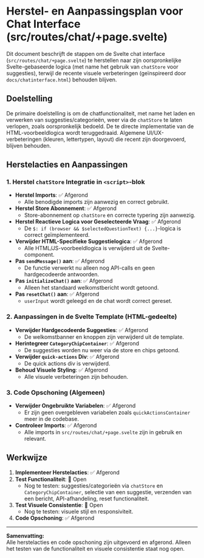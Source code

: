 # Herstel- en Aanpassingsplan voor Chat Interface (src/routes/chat/+page.svelte)

Dit document beschrijft de stappen om de Svelte chat interface (`src/routes/chat/+page.svelte`) te herstellen naar zijn oorspronkelijke Svelte-gebaseerde logica (met name het gebruik van `chatStore` voor suggesties), terwijl de recente visuele verbeteringen (geïnspireerd door `docs/chatinterface.html`) behouden blijven.

## Doelstelling

De primaire doelstelling is om de chatfunctionaliteit, met name het laden en verwerken van suggesties/categorieën, weer via de `chatStore` te laten verlopen, zoals oorspronkelijk bedoeld. De te directe implementatie van de HTML-voorbeeldlogica wordt teruggedraaid. Algemene UI/UX-verbeteringen (kleuren, lettertypen, layout) die recent zijn doorgevoerd, blijven behouden.

## Herstelacties en Aanpassingen

### 1. Herstel `chatStore` Integratie in `<script>`-blok

*   **Herstel Imports**: ✅ Afgerond
    - Alle benodigde imports zijn aanwezig en correct gebruikt.
*   **Herstel Store Abonnement**: ✅ Afgerond
    - Store-abonnement op `chatStore` en correcte typering zijn aanwezig.
*   **Herstel Reactieve Logica voor Geselecteerde Vraag**: ✅ Afgerond
    - De `$: if (browser && $selectedQuestionText) {...}`-logica is correct geïmplementeerd.
*   **Verwijder HTML-Specifieke Suggestielogica**: ✅ Afgerond
    - Alle HTML/JS-voorbeeldlogica is verwijderd uit de Svelte-component.
*   **Pas `sendMessage()` aan**: ✅ Afgerond
    - De functie verwerkt nu alleen nog API-calls en geen hardgecodeerde antwoorden.
*   **Pas `initializeChat()` aan**: ✅ Afgerond
    - Alleen het standaard welkomstbericht wordt getoond.
*   **Pas `resetChat()` aan**: ✅ Afgerond
    - `userInput` wordt geleegd en de chat wordt correct gereset.

### 2. Aanpassingen in de Svelte Template (HTML-gedeelte)

*   **Verwijder Hardgecodeerde Suggesties**: ✅ Afgerond
    - De welkomstbanner en knoppen zijn verwijderd uit de template.
*   **Herintegreer `CategoryChipContainer`**: ✅ Afgerond
    - De suggesties worden nu weer via de store en chips getoond.
*   **Verwijder `quick-actions` Div**: ✅ Afgerond
    - De quick actions div is verwijderd.
*   **Behoud Visuele Styling**: ✅ Afgerond
    - Alle visuele verbeteringen zijn behouden.

### 3. Code Opschoning (Algemeen)

*   **Verwijder Ongebruikte Variabelen**: ✅ Afgerond
    - Er zijn geen overgebleven variabelen zoals `quickActionsContainer` meer in de codebase.
*   **Controleer Imports**: ✅ Afgerond
    - Alle imports in `src/routes/chat/+page.svelte` zijn in gebruik en relevant.

## Werkwijze

1.  **Implementeer Herstelacties**: ✅ Afgerond
2.  **Test Functionaliteit**: 🔳 Open
    - Nog te testen: suggesties/categorieën via `chatStore` en `CategoryChipContainer`, selectie van een suggestie, verzenden van een bericht, API-afhandeling, reset functionaliteit.
3.  **Test Visuele Consistentie**: 🔳 Open
    - Nog te testen: visuele stijl en responsiviteit.
4.  **Code Opschoning**: ✅ Afgerond

---

**Samenvatting:**  
Alle herstelacties en code opschoning zijn uitgevoerd en afgerond. Alleen het testen van de functionaliteit en visuele consistentie staat nog open.
